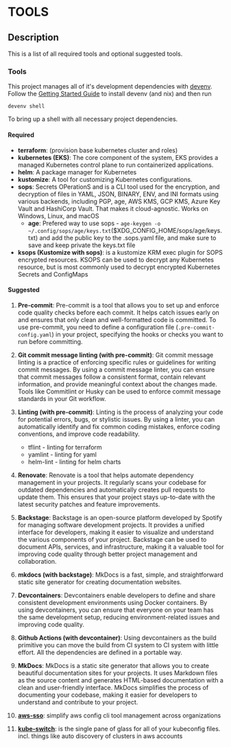 # TOOLS

## Description

This is a list of all required tools and optional suggested tools.

### Tools

This project manages all of it's development dependencies with [devenv](https://devenv.sh). Follow the [Getting Started Guide](https://devenv.sh/getting-started/) to install devenv (and nix) and then run

```
devenv shell
```
To bring up a shell with all necessary project dependencies.


#### Required

* **terraform**: (provision base kubernetes cluster and roles)
* **kubernetes (EKS)**: The core component of the system, EKS provides a managed Kubernetes control plane to run containerized applications.
* **helm**: A package manager for Kubernetes
* **kustomize**: A tool for customizing Kubernetes configurations.
* **sops**: Secrets OPerationS and is a CLI tool used for the encryption, and decryption of files in YAML, JSON, BINARY, ENV, and INI formats using various backends, including PGP, age, AWS KMS, GCP KMS, Azure Key Vault and HashiCorp Vault. That makes it cloud-agnostic. Works on Windows, Linux, and macOS
  * **age**: Prefered way to use sops - `age-keygen -o ~/.config/sops/age/keys.txt`($XDG_CONFIG_HOME/sops/age/keys.txt) and add the public key to the .sops.yaml file, and make sure to save and keep private the keys.txt file
* **ksops (Kustomize with sops)**: is a kustomize KRM exec plugin for SOPS encrypted resources. KSOPS can be used to decrypt any Kubernetes resource, but is most commonly used to decrypt encrypted Kubernetes Secrets and ConfigMaps

#### Suggested

1. **Pre-commit**: Pre-commit is a tool that allows you to set up and enforce code quality checks before each commit. It helps catch issues early on and ensures that only clean and well-formatted code is committed. To use pre-commit, you need to define a configuration file (`.pre-commit-config.yaml`) in your project, specifying the hooks or checks you want to run before committing.

1. **Git commit message linting (with pre-commit)**: Git commit message linting is a practice of enforcing specific rules or guidelines for writing commit messages. By using a commit message linter, you can ensure that commit messages follow a consistent format, contain relevant information, and provide meaningful context about the changes made. Tools like Commitlint or Husky can be used to enforce commit message standards in your Git workflow.

1. **Linting (with pre-commit)**: Linting is the process of analyzing your code for potential errors, bugs, or stylistic issues. By using a linter, you can automatically identify and fix common coding mistakes, enforce coding conventions, and improve code readability.
    * tflint - linting for terraform
    * yamlint - linting for yaml
    * helm-lint - linting for helm charts

1. **Renovate**: Renovate is a tool that helps automate dependency management in your projects. It regularly scans your codebase for outdated dependencies and automatically creates pull requests to update them. This ensures that your project stays up-to-date with the latest security patches and feature improvements.

1. **Backstage**: Backstage is an open-source platform developed by Spotify for managing software development projects. It provides a unified interface for developers, making it easier to visualize and understand the various components of your project. Backstage can be used to document APIs, services, and infrastructure, making it a valuable tool for improving code quality through better project management and collaboration.

1. **mkdocs (with backstage)**: MkDocs is a fast, simple, and straightforward static site generator for creating documentation websites.

1. **Devcontainers**: Devcontainers enable developers to define and share consistent development environments using Docker containers. By using devcontainers, you can ensure that everyone on your team has the same development setup, reducing environment-related issues and improving code quality.

1. **Github Actions (with devcontainer)**: Using devcontainers as the build primitive you can move the build from CI system to CI system with little effort. All the dependencies are defined in a portable way.

1. **MkDocs**: MkDocs is a static site generator that allows you to create beautiful documentation sites for your projects. It uses Markdown files as the source content and generates HTML-based documentation with a clean and user-friendly interface. MkDocs simplifies the process of documenting your codebase, making it easier for developers to understand and contribute to your project.

1. **[aws-sso](https://github.com/synfinatic/aws-sso-cli)**: simplify aws config cli tool management across organizations

1. **[kube-switch](https://github.com/danielfoehrKn/kubeswitch)**: is the single pane of glass for all of your kubeconfig files. incl. things like auto discovery of clusters in aws accounts
